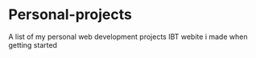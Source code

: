 # Personal-projects
A list of my personal web development projects
IBT webite i made when getting started
